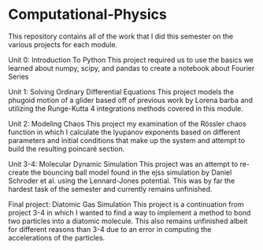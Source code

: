 # Computational-Physics
This repository contains all of the work that I did this semester on the various projects for each module.

Unit 0: Introduction To Python
  This project required us to use the basics we learned about numpy, scipy, and pandas to create a notebook about Fourier Series
  
Unit 1: Solving Ordinary Differential Equations
  This project models the phugoid motion of a glider based off of previous work by Lorena barba and utilizing the Runge-Kutta 4 
  integrations methods covered in this module.
  
Unit 2: Modeling Chaos
  This project my examination of the R&ouml;ssler chaos function in which I calculate the lyupanov exponents based on different 
  parameters and initial conditions that make up the system and attempt to build the resulting poincaré section.
  
Unit 3-4: Molecular Dynamic Simulation
  This project was an attempt to re-create the bouncing ball model found in the ejss simulation by Daniel Schroder et al. using
  the Lennard-Jones potential.  This was by far the hardest task of the semester and currently remains unfinished.
  
Final project: Diatomic Gas Simulation
  This project is a continuation from project 3-4 in which I wanted to find a way to implement a method to bond two particles into 
  a diatomic molecule.  This also remains unfinished albeit for different reasons than 3-4 due to an error in computing the 
  accelerations of the particles.
  
